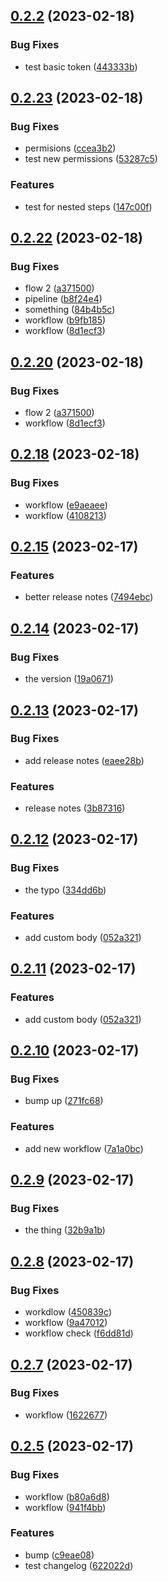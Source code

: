 ## [0.2.2](https://github.com/AlexanderMar21/ci_library_autorelease/compare/v0.2.23...v0.2.2) (2023-02-18)


### Bug Fixes

*  test basic token ([443333b](https://github.com/AlexanderMar21/ci_library_autorelease/commit/443333b19054e1a62c828d7a968d4277b2c259e3))



## [0.2.23](https://github.com/AlexanderMar21/ci_library_autorelease/compare/v0.2.22...v0.2.23) (2023-02-18)


### Bug Fixes

* permisions ([ccea3b2](https://github.com/AlexanderMar21/ci_library_autorelease/commit/ccea3b279563c518718fbf7c552274c65f02dbf8))
* test new permissions ([53287c5](https://github.com/AlexanderMar21/ci_library_autorelease/commit/53287c572b765ee4f531860dfaf4e7b852aec196))


### Features

* test for nested steps ([147c00f](https://github.com/AlexanderMar21/ci_library_autorelease/commit/147c00f59d51376eb925b7009f9346f3fc490818))



## [0.2.22](https://github.com/AlexanderMar21/ci_library_autorelease/compare/v0.2.18...v0.2.22) (2023-02-18)


### Bug Fixes

* flow 2 ([a371500](https://github.com/AlexanderMar21/ci_library_autorelease/commit/a371500fa6fb62508dfed93ea6158cb4e7ed3b33))
* pipeline ([b8f24e4](https://github.com/AlexanderMar21/ci_library_autorelease/commit/b8f24e4cd7e6dd6e60c6a3189b9ff23b0a3afd69))
* something ([84b4b5c](https://github.com/AlexanderMar21/ci_library_autorelease/commit/84b4b5ca797a0c01d410035db65e493f19ef2b38))
* workflow ([b9fb185](https://github.com/AlexanderMar21/ci_library_autorelease/commit/b9fb18559456555dfd2da134cb2c11f3935c93d1))
* workflow ([8d1ecf3](https://github.com/AlexanderMar21/ci_library_autorelease/commit/8d1ecf3d3ffbc2ba9a943749e5016a53949c8a23))



## [0.2.20](https://github.com/AlexanderMar21/ci_library_autorelease/compare/v0.2.18...v0.2.20) (2023-02-18)


### Bug Fixes

* flow 2 ([a371500](https://github.com/AlexanderMar21/ci_library_autorelease/commit/a371500fa6fb62508dfed93ea6158cb4e7ed3b33))
* workflow ([8d1ecf3](https://github.com/AlexanderMar21/ci_library_autorelease/commit/8d1ecf3d3ffbc2ba9a943749e5016a53949c8a23))



## [0.2.18](https://github.com/AlexanderMar21/ci_library_autorelease/compare/v0.2.16...v0.2.18) (2023-02-18)


### Bug Fixes

* workflow ([e9aeaee](https://github.com/AlexanderMar21/ci_library_autorelease/commit/e9aeaeeff359f979688bf8cf917a5c6c6493930e))
* workflow ([4108213](https://github.com/AlexanderMar21/ci_library_autorelease/commit/4108213f88bdabfe8f26d9aa7ec5256e2466a9ba))



## [0.2.15](https://github.com/AlexanderMar21/ci_library_autorelease/compare/v0.2.14...v0.2.15) (2023-02-17)


### Features

* better release notes ([7494ebc](https://github.com/AlexanderMar21/ci_library_autorelease/commit/7494ebc2b7eeb9b6518eebf481bd57f3c5e47bbc))



## [0.2.14](https://github.com/AlexanderMar21/ci_library_autorelease/compare/v0.2.13...v0.2.14) (2023-02-17)


### Bug Fixes

* the version ([19a0671](https://github.com/AlexanderMar21/ci_library_autorelease/commit/19a0671b3d79bd5ea22d5998f68f74ca5f18f846))



## [0.2.13](https://github.com/AlexanderMar21/ci_library_autorelease/compare/v0.2.12...v0.2.13) (2023-02-17)


### Bug Fixes

* add release notes ([eaee28b](https://github.com/AlexanderMar21/ci_library_autorelease/commit/eaee28b063e92fcdbebdd879a5cfc8f33d7f5bcd))


### Features

* release notes ([3b87316](https://github.com/AlexanderMar21/ci_library_autorelease/commit/3b87316543ed252fd1c937e948d7e333d29c5675))



## [0.2.12](https://github.com/AlexanderMar21/ci_library_autorelease/compare/v0.2.10...v0.2.12) (2023-02-17)


### Bug Fixes

* the typo ([334dd6b](https://github.com/AlexanderMar21/ci_library_autorelease/commit/334dd6b951c801376b3eb0159002d1a3085965de))


### Features

* add custom body ([052a321](https://github.com/AlexanderMar21/ci_library_autorelease/commit/052a32166baf354366ed458cbc84157c7c63f0f6))



## [0.2.11](https://github.com/AlexanderMar21/ci_library_autorelease/compare/v0.2.10...v0.2.11) (2023-02-17)


### Features

* add custom body ([052a321](https://github.com/AlexanderMar21/ci_library_autorelease/commit/052a32166baf354366ed458cbc84157c7c63f0f6))



## [0.2.10](https://github.com/AlexanderMar21/ci_library_autorelease/compare/v0.2.9...v0.2.10) (2023-02-17)


### Bug Fixes

* bump up ([271fc68](https://github.com/AlexanderMar21/ci_library_autorelease/commit/271fc687888141c3e5c5ecd7ef037cf0982ac313))


### Features

* add new workflow ([7a1a0bc](https://github.com/AlexanderMar21/ci_library_autorelease/commit/7a1a0bc19a7729e1fb7f954c3d620bafc3d1fd41))



## [0.2.9](https://github.com/AlexanderMar21/ci_library_autorelease/compare/v0.2.8...v0.2.9) (2023-02-17)


### Bug Fixes

* the thing ([32b9a1b](https://github.com/AlexanderMar21/ci_library_autorelease/commit/32b9a1bb026de75a207191885286188239981feb))



## [0.2.8](https://github.com/AlexanderMar21/ci_library_autorelease/compare/v0.2.7...v0.2.8) (2023-02-17)


### Bug Fixes

* workdlow ([450839c](https://github.com/AlexanderMar21/ci_library_autorelease/commit/450839cbc2efc0ca9d2af212693a255d6dbbdc41))
* workflow ([9a47012](https://github.com/AlexanderMar21/ci_library_autorelease/commit/9a4701253ce63773e64cc2213ae4ec9bd9a848fc))
* workflow check ([f6dd81d](https://github.com/AlexanderMar21/ci_library_autorelease/commit/f6dd81dd79c15a93feecf3a947c999ab81036b2e))



## [0.2.7](https://github.com/AlexanderMar21/ci_library_autorelease/compare/v0.2.6...v0.2.7) (2023-02-17)


### Bug Fixes

* workflow ([1622677](https://github.com/AlexanderMar21/ci_library_autorelease/commit/1622677e1ee1a534345c797e80f786f9fee55851))



## [0.2.5](https://github.com/AlexanderMar21/ci_library_autorelease/compare/v0.1.3...v0.2.5) (2023-02-17)


### Bug Fixes

* workflow ([b80a6d8](https://github.com/AlexanderMar21/ci_library_autorelease/commit/b80a6d8ae0ab08b9f846625968d0908f2a76fadf))
* workflow ([941f4bb](https://github.com/AlexanderMar21/ci_library_autorelease/commit/941f4bbe90f659eb79bf7e76fa8d5dd9defa552e))


### Features

* bump ([c9eae08](https://github.com/AlexanderMar21/ci_library_autorelease/commit/c9eae08b724d4e1e5a6078f46df0b9db235f9fe3))
* test changelog ([622022d](https://github.com/AlexanderMar21/ci_library_autorelease/commit/622022dd2620ecc5754992999e53a62588a1c446))



